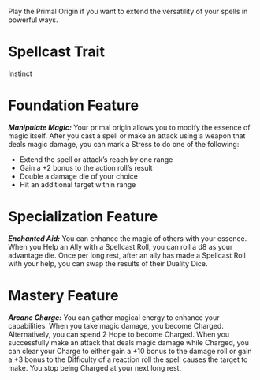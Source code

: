 Play the Primal Origin if you want to extend the versatility of your spells in powerful ways.

# Spellcast Trait

Instinct

# Foundation Feature

***Manipulate Magic:*** Your primal origin allows you to modify the essence of magic itself. After you cast a spell or make an attack using a weapon that deals magic damage, you can mark a Stress to do one of the following:

- Extend the spell or attack’s reach by one range
- Gain a +2 bonus to the action roll’s result
- Double a damage die of your choice
- Hit an additional target within range

# Specialization Feature

***Enchanted Aid:*** You can enhance the magic of others with your essence. When you Help an Ally with a Spellcast Roll, you can roll a d8 as your advantage die. Once per long rest, after an ally has made a Spellcast Roll with your help, you can swap the results of their Duality Dice.

# Mastery Feature

***Arcane Charge:*** You can gather magical energy to enhance your capabilities. When you take magic damage, you become Charged. Alternatively, you can spend 2 Hope to become Charged. When you successfully make an attack that deals magic damage while Charged, you can clear your Charge to either gain a +10 bonus to the damage roll or gain a +3 bonus to the Difficulty of a reaction roll the spell causes the target to make. You stop being Charged at your next long rest.
